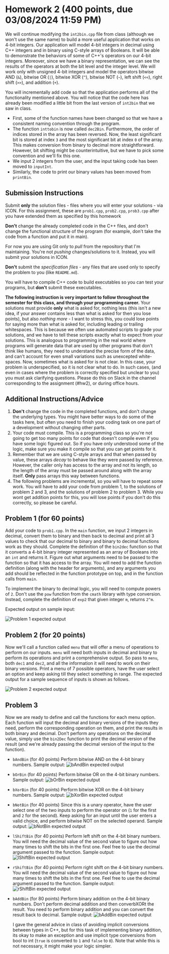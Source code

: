 # Homework 2 (400 points, due 03/08/2024 11:59 PM)
We will continue modifying the `int2bin.cpp` file from class (although we won't use the same name) to build a more 
useful application that works on 4-bit integers. 
Our application will model 4-bit integers in decimal using C++ integers and in binary using C-style arrays of Booleans.
It will be able to demonstrate the behaviors of some of C++'s operators on our 4-bit integers. Moreover, since we have 
a binary representation, we can see the results of the operators at both the bit level and the integer level. We 
will work only with unsigned 4-bit integers and model the operators bitwise AND (`&`), bitwise OR (`|`), bitwise XOR (`^`),
bitwise NOT (`~`), left shift (`<<`), right shift (`>>`), and addition (`+`).

You will incrementally add code so that the application performs all of the functionality mentioned above. You will 
notice that the code here has already been modified a little bit from the last version of `int2bin` that we saw in class.
- First, some of the function names have been changed so that we have a consistent naming convention through the program. 
- The function `inttobin` is now called `dec2Bin`. Furthermore, the order of indices stored in the array has been reversed. Now, the least significant bit is stored at index `3` and the most significant bit at index `0` of the array. This makes 
conversion from binary to decimal more straightforward. However, bit shifting might be counterintuitive, but we have to pick some convention and we'll fix this one.
- We input 2 integers from the user, and the input taking code has been moved to `inputInt`.
- Similarly, the code to print our binary values has been moved from `printBin`.


## Submission Instructions
Submit **only** the solution files - files where you will enter your solutions - via ICON. For this assignment, 
these are `prob1.cpp`, `prob2.cpp`, `prob3.cpp` after you have extended them as specified by this homework

**Don't** change the already completed code in the C++ files, and don't change the functional structure of the program 
(for example, don't take the code from a function and put it in main).

For now you are using Git only 
to *pull* from the repository that I'm maintaining. You're not *pushing* changes/solutions to it. Instead, you will submit your solutions in ICON.

**Don't** submit the *specification files* - any files that are used only to specify the problem to you (like 
`README.md`).

You will have to compile C++ code to build executables so you can test your programs, but **don't** submit these executables.

**The following instruction is very important to follow throughout the semester for this class, and through 
your programming career.**
Your solutions must provide **only** what is asked for, nothing less (this isn't a new idea, if your answer contains 
less than what is asked for then you lose points), but also *nothing more* - I want to stress this, you could lose 
points for saying more than what is asked for, including leading or trailing whitespaces. This is because we often 
use automated scripts to grade your solutions, and we have to tell these scripts exactly what to expect from your
solutions. This is analogous to programming in the real world where programs will generate data that are used by 
other programs that don't think like humans, they need to understand the precise form of the data, and can't 
account for even small variations such as unexcepted white-spaces.
Now, sometimes what is asked for is not clear. In this case, your problem is underspecified, so it is not clear 
what to do. In such cases, (and even in cases where the problem is correctly specified but unclear to you) 
you must ask clarifying questions. Please do this on Slack in the channel corresponding to the assignment (#hw2), 
or during office hours.


## Additional Instructions/Advice
1. **Don't** change the code in the completed functions, and don't change the underlying types. 
You might have better ways to do some of the tasks here, but often you need to finish your coding task on one 
part of a development without changing other parts.
2. Your code must compile. This is a programming class so you're not going to get too many points for code that 
doesn't compile even if you have some logic figured out. So if you have only understood some of the logic, make sure
you make it compile so that you can get points for it.
3. Remember that we are using C-style arrays and that when passed by value, these arrays *decay* to behave 
like they were passed by reference. However, the caller only has access to the array and not its length,
so the length of the array must be passed around along with the array itself. **Only** pass arrays this 
way between functions.
4. The following problems are incremental, so you will have to repeat some work. You will have to add your code from
problem 1, to the solutions of problem 2 and 3, and the solutions of problem 2 to problem 3. While you wont get 
addition points for this, you will lose points if you don't do this correctly, so please be careful.

## Problem 1 (for 60 points)
Add your code to `prob1.cpp`. In the `main` function, we input 2 integers in decimal, convert them to binary and 
then back to decimal and print all
3 values to check that our decimal to binary and binary to decimal functions work as they should. Complete the
definition of the `bin2dec` function so that it converts a 4-bit binary integer represented as an array of Booleans
into an `int` and returns it. Figure out what arguments need to be passed to the function so that it has access
to the array. You will need to add the function definition (along with the header for arguments), and any arguments you
add should be reflected in the function prototype on top, and in the function calls from `main`.

To implement the binary to decimal logic, you will need to compute powers of `2`. Don't use the `pow` function
from the `cmath` library with type conversion. Instead, complete the definition of `exp2` that given integer `m`,
returns `2^m`.

Expected output on sample input:

![Problem 1 expected output](./images/prob1.png)

## Problem 2 (for 20 points)
Now we'll call a function called `menu` that will offer a menu of operations to perform on our inputs. `menu` will 
need both inputs in decimal and binary to perform its operations and print a comprehensive output. So pass to `menu`, both
`dec1` and `dec2`, and all the information it will need to work on their binary versions. Print a menu of
7 possible operators, have the user select an option and keep asking till they select something
in range. The expected output for a sample sequence of inputs is shown as follows.

![Problem 2 expected output](./images/prob2.png)

## Problem 3
Now we are ready to define and call the functions for each menu option. Each function will input the decimal and binary 
versions of the inputs they need, perform the corresponding operation on them, and print the results in both 
binary and decimal. Don't perform any operations on the decimal value, simply use the `bin2Dec` function to print the 
decimal version of the result (and we're already passing the decimal version of the input to the function).

- `bAndBin` (for 40 points)
Perform bitwise AND on the 4-bit binary numbers. Sample output:
![bAndBin expected output](./images/bAND.png)
- `bOrBin` (for 40 points)
Perform bitwise OR on the 4-bit binary numbers. Sample output:
![bOrBin expected output](./images/bOR.png)
- `bXorBin` (for 40 points)
Perform bitwise XOR on the 4-bit binary numbers. Sample output:
![bXorBin expected output](./images/bXOR.png)
- `bNotBin` (for 40 points)
Since this is a unary operator, have the user select one of the two inputs to perform the operator on (`1` for the first
and `2` for the second). Keep asking for an input until the user enters a valid choice, and perform bitwise NOT on 
the selected operand. Sample output:
![bNotBin expected output](./images/bNOT.png)
- `lShiftBin` (for 40 points)
Perform left shift on the 4-bit binary numbers. You will need the decimal value of the second value to figure out how
many times to shift the bits in the first one. Feel free to use the decimal argument passed to the function. Sample output:
![lShiftBin expected output](./images/lShift.png)
- `rShiftBin` (for 40 points)
Perform right shift on the 4-bit binary numbers. You will need the decimal value of the second value to figure out how
many times to shift the bits in the first one. Feel free to use the decimal argument passed to the function. Sample output:
![rShiftBin expected output](./images/rShift.png)
- `bAddBin` (for 80 points)
    Perform binary addition on the 4-bit binary numbers. Don't perform decimal addition and then converbXORt the result. You need to perform binary addition and you can convert the result back to decimal. Sample output:
    ![bAddBin expected output](./images/bAdd.png)
    
    I gave the general advice in class of avoiding implicit conversions between types in C++, but for this task
    of implementing binary addition, its okay to  make an exception and use implicit type conversions from bool to int (`true` is converted to `1` and `false` to `0`). Note that while this is not necessary, it might make your logic simpler.
